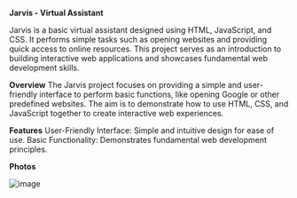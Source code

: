 **Jarvis - Virtual Assistant**

Jarvis is a basic virtual assistant designed using HTML, JavaScript, and CSS. It performs simple tasks such as opening websites and providing quick access to online resources.
This project serves as an introduction to building interactive web applications and showcases fundamental web development skills.

**Overview**
The Jarvis project focuses on providing a simple and user-friendly interface to perform basic functions, like opening Google or other predefined websites. The aim is to demonstrate how to use HTML, CSS, and JavaScript together to create interactive web experiences.

**Features**
User-Friendly Interface: Simple and intuitive design for ease of use.
Basic Functionality: Demonstrates fundamental web development principles.

**Photos**

![image](https://github.com/user-attachments/assets/284588ed-83a4-46ff-8598-46c94b03a0b7)
